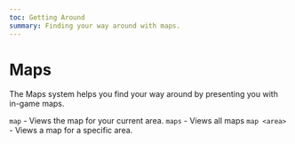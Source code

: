 ```yaml
---
toc: Getting Around
summary: Finding your way around with maps.
---
```

# Maps

The Maps system helps you find your way around by presenting you with in-game maps.

`map` - Views the map for your current area.
`maps` - Views all maps
`map <area>` - Views a map for a specific area.